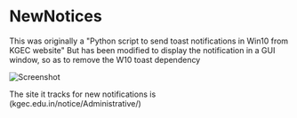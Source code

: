 # NewNotices
This was originally a "Python script to send toast notifications in Win10 from KGEC website"
But has been modified to display the notification in a GUI window, so as to remove the W10 toast dependency

![Screenshot](https://drive.google.com/open?id=1MVkxEuNlOjfjqeyFVWtaJVp4LHJlZ8NJ "Screenshot")

The site it tracks for new notifications is (kgec.edu.in/notice/Administrative/)




